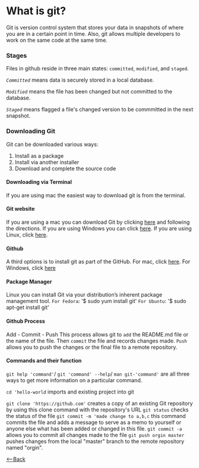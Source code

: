 # What is git?
Git is  version control system that stores your data in snapshots of where you are in a certain point in time. Also, git allows multiple developers to work on the same code at the same time. 
### Stages
Files in github reside in three main states: `committed`, `modified`, and `staged`. 

*`Committed`* means data is securely stored in a local database. 

*`Modified`* means the file has been changed but not committed to the database. 

*`Staged`* means flagged a file's changed version to be commmitted in the next snapshot.
### Downloading Git 
Git can be downloaded various ways:
1. Install as a package
2. Install via another installer 
3. Download and complete the source code 

#### Downloading via Terminal 
If you are using mac the easiest way to download git is from the terminal.
#### Git website 
If you are using a mac you can download Git by clicking [here](http://git-scm.com/download/mac) and following the directions. If you are using Windows you can click [here](http://git-scm.com/download/win). If you are using Linux, click [here](http://git-scm.com/download/linux). 
#### Github 
A third options is to install git as part of the GitHub. For mac, click [here](http://mac.github.com/). For Windows, click [here](http://windows.github.com/)

#### Package Manager
Linux you can install Git via your distribution’s inherent package management tool.
`For Fedora`: '$ sudo yum install git'
`For Ubuntu`: '$ sudo apt-get install git'
#### Github Process 
Add - Commit - Push 
This process allows git to `add` the README.md file or the name of the file. Then `commit` the file and records changes made. `Push` allows you to push the changes or the final file to a remote repository. 
#### Commands and their function
`git help 'command'`/ `git 'command' --help`/ `man git-'command'` are all three ways to get more information on a particular command. 

`cd 'hello-world` imports and existing project into git

`git clone 'https://github.com'` creates a copy of an existing Git repository by using this clone command with the repository's URL
`git status` checks the status of the file
`git commit -m 'made change to a,b,c` this command commits the file and adds a message to serve as a memo to yourself or anyone else what has  been added or changed in this file. 
`git commit -a` allows you to commit all changes made to the file
`git push orgin master` pushes changes from the local "master" branch to the remote repository named "orgin". 





[<--Back](README.md) 
